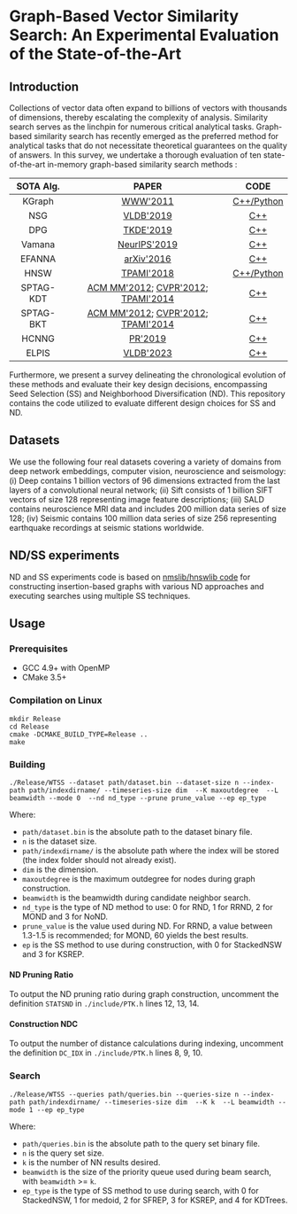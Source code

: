 # Graph-Based Vector Similarity Search: An Experimental Evaluation of the State-of-the-Art

## Introduction
Collections of vector data often expand to billions of vectors with thousands of dimensions, thereby escalating the complexity of analysis. Similarity search serves as the linchpin for numerous critical analytical tasks. Graph-based similarity search has recently emerged as the preferred method for analytical tasks that do not necessitate theoretical guarantees on the quality of answers.
In this survey, we undertake a thorough evaluation of ten state-of-the-art in-memory graph-based similarity search methods :

|   SOTA Alg.   |     PAPER     |   CODE   |
|:--------:|:------------:|:--------:|
|  KGraph  |  [WWW'2011](https://dl.acm.org/doi/abs/10.1145/1963405.1963487)  |  [C++/Python](https://github.com/aaalgo/kgraph)  |
|  NSG        |    [VLDB'2019](http://www.vldb.org/pvldb/vol12/p461-fu.pdf)    | [C++](https://github.com/ZJULearning/nsg)      |
|  DPG        |    [TKDE'2019](https://ieeexplore.ieee.org/abstract/document/8681160)    | [C++](https://github.com/DBWangGroupUNSW/nns_benchmark/tree/master/algorithms/DPG) |
|  Vamana     |    [NeurIPS'2019](http://harsha-simhadri.org/pubs/DiskANN19.pdf)    |  [C++](https://github.com/microsoft/DiskANN)  |
|  EFANNA     |    [arXiv'2016](https://arxiv.org/abs/1609.07228)    | [C++](https://github.com/ZJULearning/efanna_graph) |
|  HNSW       | [TPAMI'2018](https://ieeexplore.ieee.org/abstract/document/8594636) | [C++/Python](https://github.com/nmslib/hnswlib) |
|  SPTAG-KDT  |  [ACM MM'2012](https://dl.acm.org/doi/abs/10.1145/2393347.2393378); [CVPR'2012](https://ieeexplore.ieee.org/abstract/document/6247790); [TPAMI'2014](https://ieeexplore.ieee.org/abstract/document/6549106)  | [C++](https://github.com/microsoft/SPTAG) |
|  SPTAG-BKT  | [ACM MM'2012](https://dl.acm.org/doi/abs/10.1145/2393347.2393378); [CVPR'2012](https://ieeexplore.ieee.org/abstract/document/6247790); [TPAMI'2014](https://ieeexplore.ieee.org/abstract/document/6549106) | [C++](https://github.com/microsoft/SPTAG) |
|  HCNNG      |  [PR'2019](https://www.sciencedirect.com/science/article/abs/pii/S0031320319302730)  |[C++](https://github.com/Lsyhprum/WEAVESS) |
|  ELPIS      |  [VLDB'2023](https://www.vldb.org/pvldb/vol16/p1548-azizi.pdf)  |[C++](https://helios2.mi.parisdescartes.fr/~themisp/elpis/data/elpis-sourcecode.zip)|


Furthermore, we present a survey delineating the chronological evolution of these methods and evaluate their key design decisions, encompassing Seed Selection (SS) and Neighborhood Diversification (ND). This repository contains the code utilized to evaluate different design choices for SS and ND.

## Datasets
We use the following four real datasets covering a variety of domains from deep network embeddings, computer vision, neuroscience and seismology: (i) Deep contains 1 billion vectors of 96 dimensions extracted from the last layers of a convolutional
neural network; (ii) Sift consists of 1 billion SIFT vectors of size 128 representing image feature descriptions; (iii) SALD contains neuroscience MRI data and includes 200 million data series of size 128; (iv) Seismic  contains 100 million data series of size 256 representing earthquake recordings at seismic stations worldwide.

## ND/SS experiments
ND and SS experiments code is based on [nmslib/hnswlib code](https://github.com/nmslib/hnswlib)  for constructing insertion-based graphs with various ND approaches and executing searches using multiple SS techniques.

## Usage

### Prerequisites

- GCC 4.9+ with OpenMP
- CMake 3.5+

### Compilation on Linux
```shell
mkdir Release
cd Release
cmake -DCMAKE_BUILD_TYPE=Release ..
make
```

### Building
```shell
./Release/WTSS --dataset path/dataset.bin --dataset-size n --index-path path/indexdirname/ --timeseries-size dim  --K maxoutdegree  --L beamwidth --mode 0  --nd nd_type --prune prune_value --ep ep_type
```

Where:
- `path/dataset.bin` is the absolute path to the dataset binary file.
- `n` is the dataset size.
- `path/indexdirname/` is the absolute path where the index will be stored (the index folder should not already exist).
- `dim` is the dimension.
- `maxoutdegree` is the maximum outdegree for nodes during graph construction.
- `beamwidth` is the beamwidth during candidate neighbor search.
- `nd_type` is the type of ND method to use: 0 for RND, 1 for RRND, 2 for MOND and 3 for NoND.
- `prune_value` is the value used during ND. For RRND, a value between 1.3-1.5 is recommended; for MOND, 60 yields the best results.
- `ep` is the SS method to use during construction, with 0 for StackedNSW and 3 for KSREP.

#### ND Pruning Ratio
To output the ND pruning ratio during graph construction, uncomment the definition `STATSND` in `./include/PTK.h` lines 12, 13, 14.

#### Construction NDC
To output the number of distance calculations during indexing, uncomment the definition `DC_IDX` in `./include/PTK.h` lines 8, 9, 10.

### Search
```shell
./Release/WTSS --queries path/queries.bin --queries-size n --index-path path/indexdirname/ --timeseries-size dim  --K k  --L beamwidth --mode 1 --ep ep_type
```
Where:
- `path/queries.bin` is the absolute path to the query set binary file.
- `n` is the query set size.
- `k` is the number of NN results desired.
- `beamwidth` is the size of the priority queue used during beam search, with `beamwidth` >= `k`.
- `ep_type` is the type of SS method to use during search, with 0 for StackedNSW, 1 for medoid, 2 for SFREP, 3 for KSREP, and 4 for KDTrees.
